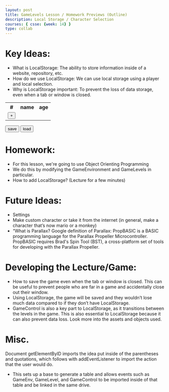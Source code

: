 ```yaml
---
layout: post
title: GameLevels Lesson / Homework Previews (Outline)
description: Local Storage / Character Selection
courses: { csse: {week: 14} }
type: collab
---
```


# Key Ideas:
- What is LocalStorage: The ability to store information inside of a website, repository, etc.
- How do we use LocalStorage: We can use local storage using a player and local selection.
- Why is LocalStorage important: To prevent the loss of data storage, even when a tab or window is closed.

<div>
<table>
    <tr id="pasteAfter">
    	<th>#</th>
        <th>name</th>
        <th>age</th>
    </tr>
    <tr>
    	<td><button id="incrementRow">+</button></td>
    </tr>
</table>
<button id="save">save</button>
<button id="load">load</button>
<p id="storageCheck"></p>
</div>

<script>
var count = 0;
var storageC;
var pasteAfter = document.getElementById("pasteAfter");
var incrementRow = document.getElementById("incrementRow");
var storageExists = document.getElementById("storageCheck");
var saveButton = document.getElementById("save");
var loadButton = document.getElementById("load");

var key = "myKeyValue";

var rows=[];
function addRow(v1,v2){
    var current = count.toFixed(0);
    rows.push([]);
	var row = document.createElement("tr");
    var td1 = document.createElement("td");
    td1.innerText = String(count);
    row.append(td1);
    
    var td2 = document.createElement("td");
    var input1 = document.createElement("input");
    input1.type = "text";
    input1.value = v1?v1:"";
    rows[count].push(input1.value);
    input1.addEventListener("focusout",()=>{rows[current][0]=input1.value});
    td2.append(input1);
    row.append(td2);
    
    
    var td3 = document.createElement("td");
    var input2 = document.createElement("input");
    input2.type = "number";
    input2.value = v2?v2:0;
    rows[count].push(input2.value);
    input2.addEventListener("focusout",()=>{rows[current][1]=input2.value});
    td3.append(input2);
    row.append(td3);
    
    pasteAfter.insertAdjacentElement("afterend",row);

    count += 1; //increment count
}

///// not my code, but checks if browser has localstorage
function storageAvailable(type) {
  let storage;
  try {
    storage = window[type];
    const x = "__storage_test__";
    storage.setItem(x, x);
    storage.removeItem(x);
    return true;
  } catch (e) {
    return (
      e instanceof DOMException &&
      // everything except Firefox
      (e.code === 22 ||
        // Firefox
        e.code === 1014 ||
        // test name field too, because code might not be present
        // everything except Firefox
        e.name === "QuotaExceededError" ||
        // Firefox
        e.name === "NS_ERROR_DOM_QUOTA_REACHED") &&
      // acknowledge QuotaExceededError only if there's something already stored
      storage &&
      storage.length !== 0
    );
  }
}
if (storageAvailable("localStorage")) {
    storageExists.innerText = "Local Storage Available";
    storageC = true;
  // Yippee! We can use localStorage awesomeness
} else {
    storageC = false;
    storageExists.innerText = "Local Storage Not Available";
  // Too bad, no localStorage for us
}



function load(){
    if (!storageC){
        console.log("cannot access local storage");
        return;
    }
    var list = window.localStorage.getItem(key);
    if (list){
        var array1 = list.split(","); //data is saved as a string, convert to array
        for(let i = 0;i<array1.length;i+=2){
            addRow(array1[i],array1[i+1]);
        }
    }
    else {
        console.log("data may not exist");
    }
}

function save(){
    console.log(rows);
    if (!storageC){
        console.log("cannot access local storage");
        return;
    }
    window.localStorage.clear(); //clear existing data

    //replace data
    window.localStorage.setItem(key,rows); //data is converted to string automatically
}

incrementRow.addEventListener("click",()=>{addRow()});
saveButton.addEventListener("click",save);
loadButton.addEventListener("click",load);
</script>

# Homework:
- For this lesson, we're going to use Object Orienting Programming
- We do this by modifying the GameEnvironment and GameLevels in particular.
- How to add LocalStorage? (Lecture for a few minutes)

# Future Ideas:
- Settings
- Make custom character or take it from the internet (in general, make a character that’s now mario or a monkey)
- “What is Parallax? Google definition of Parallax: PropBASIC is a BASIC programming language for the Parallax Propeller Microcontroller. PropBASIC requires Brad's Spin Tool (BST), a cross-platform set of tools for developing with the Parallax Propeller.

# Developing the Lecture/Game:
- How to save the game even when the tab or window is closed. This can be useful to prevent people who are far in a game and accidentally close out their window. 
- Using LocalStorage, the game will be saved and they wouldn’t lose much data compared to if they don’t have LocalStorage. 
- GameControl is also a key part to LocalStorage, as it transitions between the levels in the game. This is also essential to LocalStorage because it can also prevent data loss.
Look more into the assets and objects used.

# Misc.
Document getElementByID imports the idea put inside of the parentheses and quotations, which follows with addEventListener to import the action that the user would do.
- This sets up a base to generate a table and allows events such as GameEnv, GameLevel, and GameControl to be imported inside of that table and be linked in the same drive.
